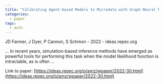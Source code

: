 ```yaml
---
title: "Calibrating Agent-based Models to Microdata with Graph Neural Networks"
categories:
  - paper
tags:
  - auto
---
```

JD Farmer, J Dyer, P Cannon, S Schmon - 2022 - ideas.repec.org

… In recent years, simulation-based inference methods have emerged as powerful tools for performing this task when the model likelihood function is intractable, as is often …

Link to paper: [https://ideas.repec.org/p/amz/wpaper/2022-30.html](https://ideas.repec.org/p/amz/wpaper/2022-30.html)
